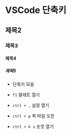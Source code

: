 # VSCode 단축키

## 제목2

### 제목3

#### 제목4

##### 제목5

- 단축키 모음

- `f1` 팔레트 열기
- `ctrl + ,` 설정 열기
- `ctrl + p` 퀵 파일 오픈
- `ctrl + k s` 숏컷 열기
